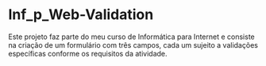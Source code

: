 # Inf_p_Web-Validation
Este projeto faz parte do meu curso de Informática para Internet e consiste na criação de um formulário com três campos, cada um sujeito a validações específicas conforme os requisitos da atividade.
